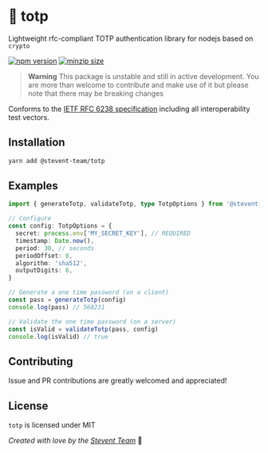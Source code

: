 # 🔑 totp
Lightweight rfc-compliant TOTP authentication library for nodejs based on `crypto`

[![npm version](https://img.shields.io/npm/v/@stevent-team/totp)](https://www.npmjs.com/package/@stevent-team/totp)
[![minzip size](https://img.shields.io/bundlephobia/minzip/@stevent-team/totp)](https://bundlephobia.com/package/@stevent-team/totp)

> **Warning**
> This package is unstable and still in active development. You are more than welcome to contribute and make use of it but please note that there may be breaking changes

Conforms to the [IETF RFC 6238 specification](https://www.rfc-editor.org/rfc/rfc6238) including all interoperability test vectors.

## Installation

```bash
yarn add @stevent-team/totp
```

## Examples

```ts
import { generateTotp, validateTotp, type TotpOptions } from '@stevent-team/totp'

// Configure
const config: TotpOptions = {
  secret: process.env['MY_SECRET_KEY'], // REQUIRED
  timestamp: Date.now(),
  period: 30, // seconds
  periodOffset: 0,
  algorithm: 'sha512',
  outputDigits: 6,
}

// Generate a one time password (on a client)
const pass = generateTotp(config)
console.log(pass) // 568231

// Validate the one time password (on a server)
const isValid = validateTotp(pass, config)
console.log(isValid) // true
```

## Contributing

Issue and PR contributions are greatly welcomed and appreciated!

## License

`totp` is licensed under MIT

*Created with love by the [Stevent Team](https://stevent.club)* 💙
